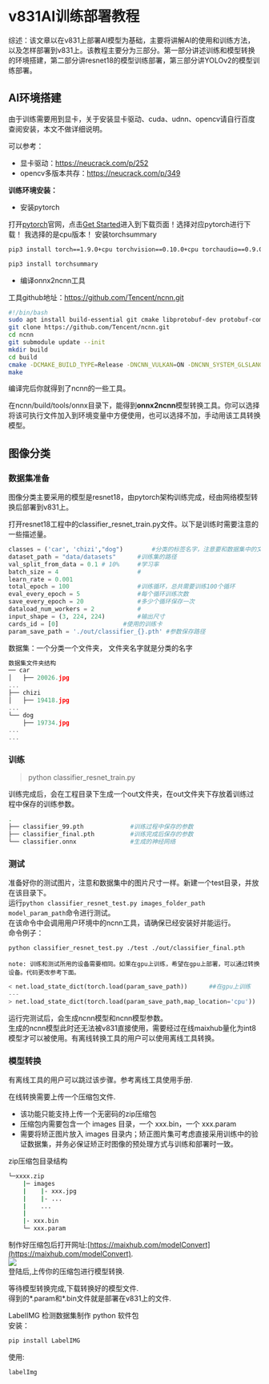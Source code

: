 

# v831AI训练部署教程

综述：该文章以在v831上部署AI模型为基础，主要将讲解AI的使用和训练方法，以及怎样部署到v831上。该教程主要分为三部分。第一部分讲述训练和模型转换的环境搭建，第二部分讲resnet18的模型训练部署，第三部分讲YOLOv2的模型训练部署。

## AI环境搭建

由于训练需要用到显卡，关于安装显卡驱动、cuda、udnn、opencv请自行百度查阅安装，本文不做详细说明。

可以参考：

* 显卡驱动：https://neucrack.com/p/252
* opencv多版本共存：https://neucrack.com/p/349

**训练环境安装：**

-  安装pytorch

打开[pytorch](https://pytorch.org/)官网，点击[Get Started](https://pytorch.org/get-started/locally/)进入到下载页面！选择对应pytorch进行下载！
我选择的是cpu版本！
安装torchsummary

  ~~~ bash
  pip3 install torch==1.9.0+cpu torchvision==0.10.0+cpu torchaudio==0.9.0 -f https://download.pytorch.org/whl/torch_stable.html
  
  pip3 install torchsummary
  ~~~


- 编译onnx2ncnn工具

 工具github地址：https://github.com/Tencent/ncnn.git

~~~ bash
#!/bin/bash
sudo apt install build-essential git cmake libprotobuf-dev protobuf-compiler libvulkan-dev vulkan-utils libopencv-dev
git clone https://github.com/Tencent/ncnn.git
cd ncnn
git submodule update --init
mkdir build
cd build
cmake -DCMAKE_BUILD_TYPE=Release -DNCNN_VULKAN=ON -DNCNN_SYSTEM_GLSLANG=OFF -DNCNN_BUILD_EXAMPLES=ON ..
make
~~~

编译完后你就得到了ncnn的一些工具。

在ncnn/build/tools/onnx目录下，能得到**onnx2ncnn**模型转换工具。你可以选择将该可执行文件加入到环境变量中方便使用，也可以选择不加，手动用该工具转换模型。



## 图像分类

### 数据集准备  

图像分类主要采用的模型是resnet18，由pytorch架构训练完成，经由网络模型转换后部署到v831上。

打开resnet18工程中的classifier_resnet_train.py文件。以下是训练时需要注意的一些描述量。

~~~ python
classes = ('car', 'chizi',"dog")		#分类的标签名字，注意要和数据集中的文件夹相对应
dataset_path = "data/datasets"		#训练集的路径
val_split_from_data = 0.1 # 10%		#学习率
batch_size = 4						#
learn_rate = 0.001	
total_epoch = 100					#训练循环，总共需要训练100个循环
eval_every_epoch = 5				#每个循环训练次数
save_every_epoch = 20				#多少个循环保存一次
dataload_num_workers = 2			#
input_shape = (3, 224, 224)			#输出尺寸
cards_id = [0]					#使用的训练卡
param_save_path = './out/classifier_{}.pth'	#参数保存路径
~~~

数据集：一个分类一个文件夹， 文件夹名字就是分类的名字

~~~ c
数据集文件夹结构
── car
│   ├── 20026.jpg
...
├── chizi
│   ├── 19418.jpg
...
└── dog
    ├── 19734.jpg
...
...
~~~

### 训练

> python classifier_resnet_train.py  

训练完成后，会在工程目录下生成一个out文件夹，在out文件夹下存放着训练过程中保存的训练参数。

~~~ bash
.
├── classifier_99.pth             #训练过程中保存的参数
├── classifier_final.pth          #训练完成后保存的参数
└── classifier.onnx               #生成的神经网络
~~~

### 测试  

准备好你的测试图片，注意和数据集中的图片尺寸一样。新建一个test目录，并放在该目录下。  
运行`python classifier_resnet_test.py images_folder_path model_param_path`命令进行测试。  
在该命令中会调用用户环境中的ncnn工具，请确保已经安装好并能运行。  
命令例子：  
~~~ bash 
python classifier_resnet_test.py ./test ./out/classifier_final.pth
~~~
```note: 训练和测试所用的设备需要相同。如果在gpu上训练，希望在gpu上部署，可以通过转换设备。代码更改参考下面。```
~~~ python
< net.load_state_dict(torch.load(param_save_path))      ##在gpu上训练
---
> net.load_state_dict(torch.load(param_save_path,map_location='cpu'))     ##在cpu上训练
~~~

运行完测试后，会生成ncnn模型和ncnn模型参数。  
生成的ncnn模型此时还无法被v831直接使用，需要经过在线maixhub量化为int8模型才可以被使用。有离线转换工具的用户可以使用离线工具转换。

### 模型转换  
有离线工具的用户可以跳过该步骤。参考离线工具使用手册.  

在线转换需要上传一个压缩包文件.  
- 该功能只能支持上传一个无密码的zip压缩包  
- 压缩包内需要包含一个 images 目录，一个 xxx.bin，一个 xxx.param  
- 需要将矫正图片放入 images 目录内；矫正图片集可考虑直接采用训练中的验证数据集，并务必保证矫正时图像的预处理方式与训练和部署时一致。   

zip压缩包目录结构
~~~ bash
└─xxxx.zip
    |─ images
    |    |- xxx.jpg
    |    |- ...
    |    ...
    |
    |- xxx.bin
    └─ xxx.param
~~~

制作好压缩包后打开网址:[https://maixhub.com/modelConvert](https://maixhub.com/modelConvert).  
![](https://neucrack.com/image/1/358/maixhub.jpg)  
登陆后,上传你的压缩包进行模型转换.    

等待模型转换完成,下载转换好的模型文件.  
得到的*.param和*.bin文件就是部署在v831上的文件.


LabelIMG 检测数据集制作 python 软件包  
安装：
```bash
pip install LabelIMG
```

使用:
```bash
labelImg
```